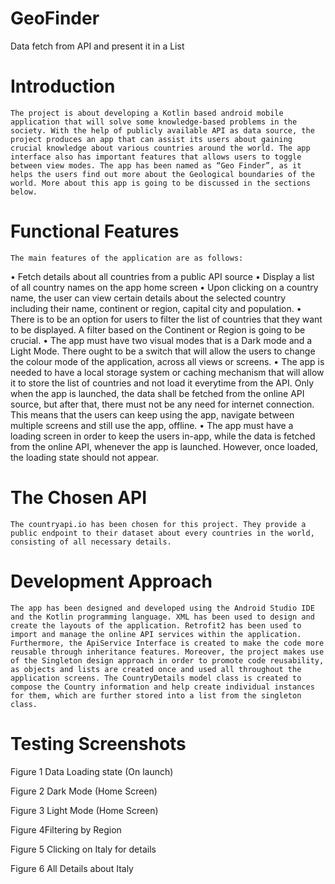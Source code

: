 # GeoFinder
Data fetch from API and present it in a List

# Introduction
	The project is about developing a Kotlin based android mobile application that will solve some knowledge-based problems in the society. With the help of publicly available API as data source, the project produces an app that can assist its users about gaining crucial knowledge about various countries around the world. The app interface also has important features that allows users to toggle between view modes. The app has been named as “Geo Finder”, as it helps the users find out more about the Geological boundaries of the world. More about this app is going to be discussed in the sections below.

# Functional Features
	The main features of the application are as follows:
•	Fetch details about all countries from a public API source
•	Display a list of all country names on the app home screen
•	Upon clicking on a country name, the user can view certain details about the selected country including their name, continent or region, capital city and population.
•	There is to be an option for users to filter the list of countries that they want to be displayed. A filter based on the Continent or Region is going to be crucial.
•	The app must have two visual modes that is a Dark mode and a Light Mode. There ought to be a switch that will allow the users to change the colour mode of the application, across all views or screens.
•	The app is needed to have a local storage system or caching mechanism that will allow it to store the list of countries and not load it everytime from the API. Only when the app is launched, the data shall be fetched from the online API source, but after that, there must not be any need for internet connection. This means that the users can keep using the app, navigate between multiple screens and still use the app, offline.
•	The app must have a loading screen in order to keep the users in-app, while the data is fetched from the online API, whenever the app is launched. However, once loaded, the loading state should not appear.

# The Chosen API
	The countryapi.io has been chosen for this project. They provide a public endpoint to their dataset about every countries in the world, consisting of all necessary details.

# Development Approach
	The app has been designed and developed using the Android Studio IDE and the Kotlin programming language. XML has been used to design and create the layouts of the application. Retrofit2 has been used to import and manage the online API services within the application. Furthermore, the ApiService Interface is created to make the code more reusable through inheritance features. Moreover, the project makes use of the Singleton design approach in order to promote code reusability, as objects and lists are created once and used all throughout the application screens. The CountryDetails model class is created to compose the Country information and help create individual instances for them, which are further stored into a list from the singleton class. 

# Testing Screenshots
 
Figure 1 Data Loading state (On launch)


 
Figure 2 Dark Mode (Home Screen)

 
Figure 3 Light Mode (Home Screen)

 
Figure 4Filtering by Region

 
Figure 5 Clicking on Italy for details

 
Figure 6 All Details about Italy


